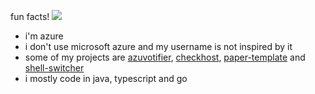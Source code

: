 fun facts! ![](https://komarev.com/ghpvc/?username=azure&color=blueviolet&abbreviated=false&base=2000&label=views&style=pixel)
- i'm azure
- i don't use microsoft azure and my username is not inspired by it
- some of my projects are <a href="https://github.com/azurejelly/azuvotifier">azuvotifier</a>, <a href="https://github.com/azurejelly/checkhost">checkhost</a>, <a href="https://github.com/azurejelly/paper-template">paper-template</a> and <a href="https://github.com/azurejelly/shell-switcher">shell-switcher</a>
- i mostly code in java, typescript and go

